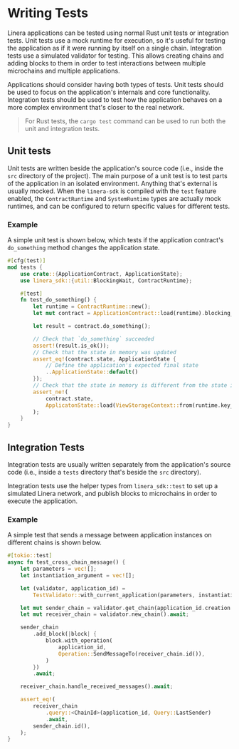 # Writing Tests

Linera applications can be tested using normal Rust unit tests or integration
tests. Unit tests use a mock runtime for execution, so it's useful for testing
the application as if it were running by itself on a single chain. Integration
tests use a simulated validator for testing. This allows creating chains and
adding blocks to them in order to test interactions between multiple microchains
and multiple applications.

Applications should consider having both types of tests. Unit tests should be
used to focus on the application's internals and core functionality. Integration
tests should be used to test how the application behaves on a more complex
environment that's closer to the real network.

> For Rust tests, the `cargo test` command can be used to run both the unit and
> integration tests.

## Unit tests

Unit tests are written beside the application's source code (i.e., inside the
`src` directory of the project). The main purpose of a unit test is to test
parts of the application in an isolated environment. Anything that's external is
usually mocked. When the `linera-sdk` is compiled with the `test` feature
enabled, the `ContractRuntime` and `SystemRuntime` types are actually mock
runtimes, and can be configured to return specific values for different tests.

### Example

A simple unit test is shown below, which tests if the application contract's
`do_something` method changes the application state.

```rust
#[cfg(test)]
mod tests {
    use crate::{ApplicationContract, ApplicationState};
    use linera_sdk::{util::BlockingWait, ContractRuntime};

    #[test]
    fn test_do_something() {
        let runtime = ContractRuntime::new();
        let mut contract = ApplicationContract::load(runtime).blocking_wait();

        let result = contract.do_something();

        // Check that `do_something` succeeded
        assert!(result.is_ok());
        // Check that the state in memory was updated
        assert_eq!(contract.state, ApplicationState {
            // Define the application's expected final state
            ..ApplicationState::default()
        });
        // Check that the state in memory is different from the state in storage
        assert_ne!(
            contract.state,
            ApplicatonState::load(ViewStorageContext::from(runtime.key_value_store()))
        );
    }
}
```

## Integration Tests

Integration tests are usually written separately from the application's source
code (i.e., inside a `tests` directory that's beside the `src` directory).

Integration tests use the helper types from `linera_sdk::test` to set up a
simulated Linera network, and publish blocks to microchains in order to execute
the application.

### Example

A simple test that sends a message between application instances on different
chains is shown below.

```rust
#[tokio::test]
async fn test_cross_chain_message() {
    let parameters = vec![];
    let instantiation_argument = vec![];

    let (validator, application_id) =
        TestValidator::with_current_application(parameters, instantiation_argument).await;

    let mut sender_chain = validator.get_chain(application_id.creation.chain_id).await;
    let mut receiver_chain = validator.new_chain().await;

    sender_chain
        .add_block(|block| {
            block.with_operation(
                application_id,
                Operation::SendMessageTo(receiver_chain.id()),
            )
        })
        .await;

    receiver_chain.handle_received_messages().await;

    assert_eq!(
        receiver_chain
            .query::<ChainId>(application_id, Query::LastSender)
            .await,
        sender_chain.id(),
    );
}
```
